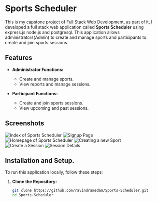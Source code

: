 # Sports Scheduler

This is my capstone project of Full Stack Web Development, as part of it, I developed a full stack web application called **Sports Scheduler** using express.js node.js and postgresql. This application allows administrators(Admin) to create and manage sports and participants to create and join sports sessions.

## Features

- **Administrator Functions:**
  - Create and manage sports.
  - View reports and manage sessions.

- **Participant Functions:**
  - Create and join sports sessions.
  - View upcoming and past sessions.

## Screenshots

![Index of Sports Scheduler](https://drive.google.com/uc?export=view&id=1FIDOh4S0zYX_aA6G2YKSuP_l03pgyZZn)
![Signup Page](https://drive.google.com/uc?export=view&id=10XgAL6sbVEy9aU1dqjTlQ5uXcEY0Vv9D)
![Homepage of Sports Scheduler](https://drive.google.com/uc?export=view&id=1v2u8ir0ZlZ2RMtUtDNshqL0Q0ohP-UQa)
![Creating a new Sport](https://drive.google.com/uc?export=view&id=1oJ9UATZmfkI96SeE2p5GVPcSqleIzF60)
![Create a Session](https://drive.google.com/uc?export=view&id=1Iv0z1yR7pkbm6vm473ZR1N-romuBuSif)
![Session Details](https://drive.google.com/uc?export=view&id=1FcUbXBSY56jzDeKnA_Xvh_x-d9YI_Y7H)


## Installation and Setup.

To run this application locally, follow these steps:

1. **Clone the Repository:**
   ```bash
   git clone https://github.com/ravindramedam/Sports-Scheduler.git
   cd Sports-Scheduler
